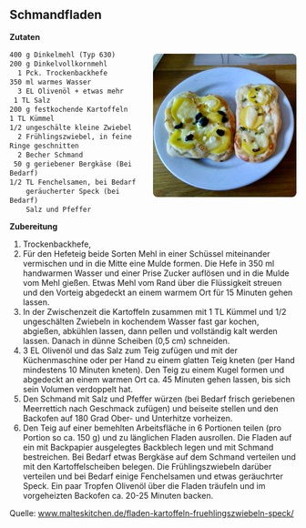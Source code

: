 Schmandfladen
------------------

<img align='right' style="margin:5ex 0 1ex 1em;border-radius:8px" width="50%" src="images/Schmandfladen.jpeg">

**Zutaten**

```
400 g Dinkelmehl (Typ 630)
200 g Dinkelvollkornmehl
  1 Pck. Trockenbackhefe
350 ml warmes Wasser
  3 EL Olivenöl + etwas mehr
 1 TL Salz
200 g festkochende Kartoffeln
1 TL Kümmel
1/2 ungeschälte kleine Zwiebel
  2 Frühlingszwiebel, in feine Ringe geschnitten
  2 Becher Schmand
 50 g geriebener Bergkäse (Bei Bedarf)
1/2 TL Fenchelsamen, bei Bedarf
    geräucherter Speck (bei Bedarf)
    Salz und Pfeffer
```


**Zubereitung**

1. Trockenbackhefe, 
1. Für den Hefeteig beide Sorten Mehl in einer Schüssel miteinander vermischen und in die Mitte eine Mulde formen. Die Hefe in 350 ml handwarmen Wasser und einer Prise Zucker auflösen und in die Mulde vom Mehl gießen. Etwas Mehl vom Rand über die Flüssigkeit streuen und den Vorteig abgedeckt an einem warmem Ort für 15 Minuten gehen lassen.
2. In der Zwischenzeit die Kartoffeln zusammen mit 1 TL Kümmel und 1/2 ungeschälten Zwiebeln in kochendem Wasser fast gar kochen, abgießen, abkühlen lassen, dann pellen und vollständig kalt werden lassen. Danach in dünne Scheiben (0,5 cm) schneiden.
3. 3 EL Olivenöl und das Salz zum Teig zufügen und mit der Küchenmaschine oder per Hand zu einem glatten Teig kneten (per Hand mindestens 10 Minuten kneten). Den Teig zu einem Kugel formen und abgedeckt an einem warmen Ort ca. 45 Minuten gehen lassen, bis sich sein Volumen verdoppelt hat.
4. Den Schmand mit Salz und Pfeffer würzen (bei Bedarf frisch geriebenen Meerrettich nach Geschmack zufügen) und beiseite stellen und den Backofen auf 180 Grad Ober- und Unterhitze vorheizen.
5. Den Teig auf einer bemehlten Arbeitsfläche in 6 Portionen teilen (pro Portion so ca. 150 g) und zu länglichen Fladen ausrollen. Die Fladen auf ein mit Backpapier ausgelegtes Backblech legen und mit Schmand bestreichen. Bei Bedarf etwas Bergkäse auf dem Schmand verteilen und mit den Kartoffelscheiben belegen. Die Frühlingszwiebeln darüber verteilen und bei Bedarf einige Fenchelsamen und etwas geräuchrter Speck. Ein paar Tropfen Olivenöl über die Fladen träufeln und im vorgeheizten Backofen ca. 20-25 Minuten backen.


Quelle: www.malteskitchen.de/fladen-kartoffeln-fruehlingszwiebeln-speck/

